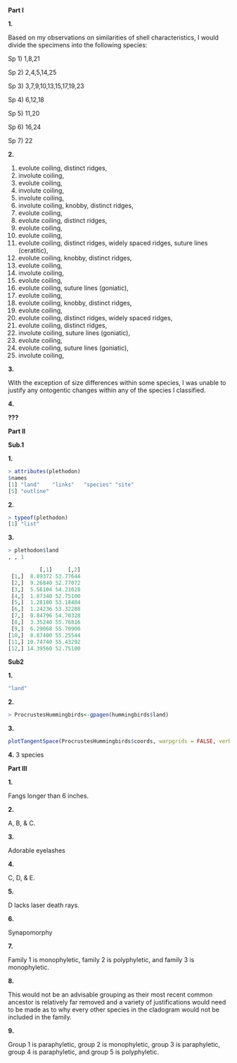**Part I**

**1.** 

Based on my observations on similarities of shell characteristics, I would divide the specimens into the following species:

Sp 1) 1,8,21

Sp 2) 2,4,5,14,25

Sp 3) 3,7,9,10,13,15,17,19,23

Sp 4) 6,12,18

Sp 5) 11,20

Sp 6) 16,24

Sp 7) 22

**2.**

1) evolute coiling, distinct ridges, 
2) involute coiling, 
3) evolute coiling, 
4) involute coiling, 
5) involute coiling, 
6) involute coiling, knobby, distinct ridges, 
7) evolute coiling, 
8) evolute coiling, distinct ridges, 
9) evolute coiling, 
10) evolute coiling, 
11) evolute coiling, distinct ridges, widely spaced ridges, suture lines (ceratitic), 
12) evolute coiling, knobby, distinct ridges, 
13) evolute coiling, 
14) involute coiling, 
15) evolute coiling, 
16) evolute coiling, suture lines (goniatic), 
17) evolute coiling, 
18) evolute coiling, knobby, distinct ridges, 
19) evolute coiling, 
20) evolute coiling, distinct ridges, widely spaced ridges,
21) evolute coiling, distinct ridges, 
22) involute coiling, suture lines (goniatic), 
23) evolute coiling, 
24) evolute coiling, suture lines (goniatic), 
25) involute coiling,

**3.**

With the exception of size differences within some species, I was unable to justify any ontogentic changes within any of the species I classified.

**4.**

**???** 

**Part II**

**Sub.1**

**1.**

````R
> attributes(plethodon)
$names
[1] "land"    "links"   "species" "site"   
[5] "outline"
````

**2.**

````R
> typeof(plethodon)
[1] "list"
````

**3.**

````R
> plethodon$land
, , 1

          [,1]     [,2]
 [1,]  8.89372 53.77644
 [2,]  9.26840 52.77072
 [3,]  5.56104 54.21028
 [4,]  1.87340 52.75100
 [5,]  1.28180 53.18484
 [6,]  1.24236 53.32288
 [7,]  0.84796 54.70328
 [8,]  3.35240 55.76816
 [9,]  6.29068 55.70900
[10,]  8.87400 55.25544
[11,] 10.74740 55.43292
[12,] 14.39560 52.75100
````
**Sub2**

**1.**
````R
"land"
````

**2.**
````R
> ProcrustesHummingbirds<-gpagen(hummingbirds$land)
````

**3.**
````R
plotTangentSpace(ProcrustesHummingbirds$coords, warpgrids = FALSE, verbose = FALSE)
````

**4.**
3 species

**Part III**

**1.**

Fangs longer than 6 inches.

**2.**

A, B, & C.

**3.**

Adorable eyelashes

**4.**

C, D, & E.

**5.**

D lacks laser death rays.

**6.**

Synapomorphy

**7.**

Family 1 is monophyletic, family 2 is polyphyletic, and family 3 is monophyletic.

**8.**

This would not be an advisable grouping as their most recent common ancestor is relatively far removed and a variety of justifications would need to be made as to why every other species in the cladogram would not be included in the family.

**9.**

Group 1 is paraphyletic, group 2 is monophyletic, group 3 is paraphyletic, group 4 is paraphyletic, and group 5 is polyphyletic.

